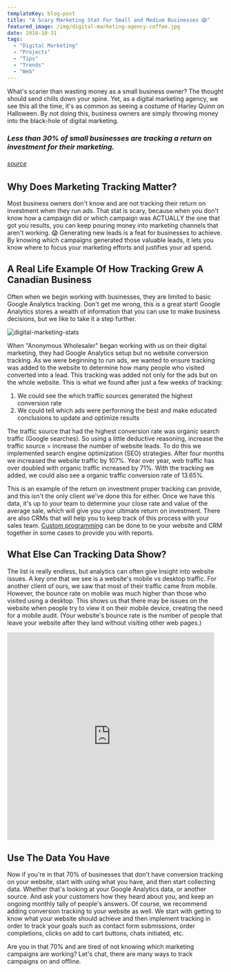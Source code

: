 ```yaml
---
templateKey: blog-post
title: "A Scary Marketing Stat For Small and Medium Businesses 😱"
featured_image: /img/digital-marketing-agency-coffee.jpg
date: 2018-10-31
tags:
  - "Digital Marketing"
  - "Projects"
  - "Tips"
  - "Trends"
  - "Web"
---
```


What's scarier than wasting money as a small business owner? The thought should send chills down your spine. Yet, as a digital marketing agency, we see this all the time, it's as common as seeing a costume of Harley Quinn on Halloween. By not doing this, business owners are simply throwing money into the black-hole of digital marketing.

### _Less than 30% of small businesses are tracking a return on investment for their marketing._

###### [_source_](https://www.mediapost.com/publications/article/253069/search-losing-favor-among-some-small-businesses.html)

Why Does Marketing Tracking Matter?
-----------------------------------

Most business owners don't know and are not tracking their return on investment when they run ads. That stat is scary, because when you don't know how a campaign did or which campaign was ACTUALLY the one that got you results, you can keep pouring money into marketing channels that aren't working. 😱 Generating new leads is a feat for businesses to achieve. By knowing which campaigns generated those valuable leads, it lets you know where to focus your marketing efforts and justifies your ad spend.

A Real Life Example Of How Tracking Grew A Canadian Business
------------------------------------------------------------

Often when we begin working with businesses, they are limited to basic Google Analytics tracking. Don't get me wrong, this is a great start! Google Analytics stores a wealth of information that you can use to make business decisions, but we like to take it a step further.

![digital-marketing-stats](/img/digital-marketing-stats.jpg)

When "Anonymous Wholesaler" began working with us on their digital marketing, they had Google Analytics setup but no website conversion tracking. As we were beginning to run ads, we wanted to ensure tracking was added to the website to determine how many people who visited converted into a lead. This tracking was added not only for the ads but on the whole website. This is what we found after just a few weeks of tracking:

1.  We could see the which traffic sources generated the highest conversion rate
2.  We could tell which ads were performing the best and make educated conclusions to update and optimize results

The traffic source that had the highest conversion rate was organic search traffic (Google searches). So using a little deductive reasoning, increase the traffic source = increase the number of website leads. To do this we implemented search engine optimization (SEO) strategies. After four months we increased the website traffic by 107%. Year over year, web traffic has over doubled with organic traffic increased by 71%. With the tracking we added, we could also see a organic traffic conversion rate of 13.65%.

This is an example of the return on investment proper tracking can provide, and this isn't the only client we've done this for either. Once we have this data, it's up to your team to determine your close rate and value of the average sale, which will give you your ultimate return on investment. There are also CRMs that will help you to keep track of this process with your sales team. [Custom programming](https://graphicintuitions.com/services/programming/) can be done to tie your website and CRM together in some cases to provide you with reports.

What Else Can Tracking Data Show?
---------------------------------

The list is really endless, but analytics can often give insight into website issues. A key one that we see is a website's mobile vs desktop traffic. For another client of ours, we saw that most of their traffic came from mobile. However, the bounce rate on mobile was much higher than those who visited using a desktop. This shows us that there may be issues on the website when people try to view it on their mobile device, creating the need for a mobile audit. (Your website's bounce rate is the number of people that leave your website after they land without visiting other web pages.)

<iframe src="https://giphy.com/embed/3ohhwm072GdbNh2I0M" width="480" height="480" frameBorder="0" class="giphy-embed" allowFullScreen></iframe>

Use The Data You Have
---------------------

Now if you're in that 70% of businesses that don't have conversion tracking on your website, start with using what you have, and then start collecting data. Whether that's looking at your Google Analytics data, or another source. And ask your customers how they heard about you, and keep an ongoing monthly tally of people's answers. Of course, we recommend adding conversion tracking to your website as well. We start with getting to know what your website should achieve and then implement tracking in order to track your goals such as contact form submissions, order completions, clicks on add to cart buttons, chats initiated, etc.

Are you in that 70% and are tired of not knowing which marketing campaigns are working? Let's chat, there are many ways to track campaigns on and offline.